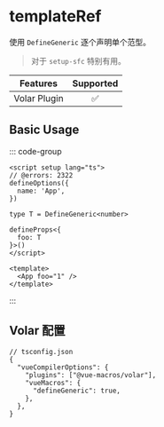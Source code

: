 # templateRef <PackageVersion name="@vue-macros/volar" />

<StabilityLevel level="experimental" />

使用 `DefineGeneric` 逐个声明单个范型。

> 对于 `setup-sfc` 特别有用。

|   Features   |     Supported      |
| :----------: | :----------------: |
| Volar Plugin | :white_check_mark: |

## Basic Usage

::: code-group

```vue [App.vue] twoslash
<script setup lang="ts">
// @errors: 2322
defineOptions({
  name: 'App',
})

type T = DefineGeneric<number>

defineProps<{
  foo: T
}>()
</script>

<template>
  <App foo="1" />
</template>
```

:::

## Volar 配置

```jsonc {4,6}
// tsconfig.json
{
  "vueCompilerOptions": {
    "plugins": ["@vue-macros/volar"],
    "vueMacros": {
      "defineGeneric": true,
    },
  },
}
```
